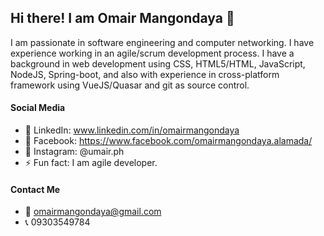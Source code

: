 ## Hi there! I am Omair Mangondaya 👋
I am passionate in software engineering and computer networking. I have experience working in an agile/scrum development process. I have a background in web development using CSS, HTML5/HTML, JavaScript, NodeJS, Spring-boot, and also with experience in cross-platform framework using VueJS/Quasar and git as source control.

#### Social Media
- 🔭 LinkedIn: www.linkedin.com/in/omairmangondaya
- 🌱 Facebook: https://www.facebook.com/omairmangondaya.alamada/
- 👯 Instagram: @umair.ph
- ⚡ Fun fact: I am agile developer.

#### Contact Me
- 📧 omairmangondaya@gmail.com
- 📞 09303549784
